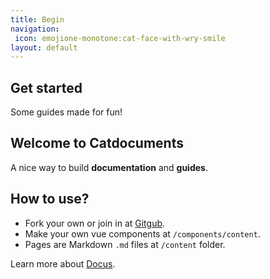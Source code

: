 ```yaml
---
title: Begin
navigation: 
 icon: emojione-monotone:cat-face-with-wry-smile
layout: default
---
```


## Get started

Some guides made for fun!

## Welcome to Catdocuments

A nice way to build **documentation** and **guides**.

## How to use?

- Fork your own or join in at [Gitgub](https://github.com/Catventurist/Catdocnuxt).
- Make your own vue components at `/components/content`.
- Pages are Markdown `.md` files at `/content` folder.


Learn more about [Docus](https://docus.dev/introduction/project-structure).
